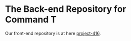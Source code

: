 # The Back-end Repository for Command T

Our front-end repository is at here [project-416](https://github.com/janarosmonaliev/project-416).
